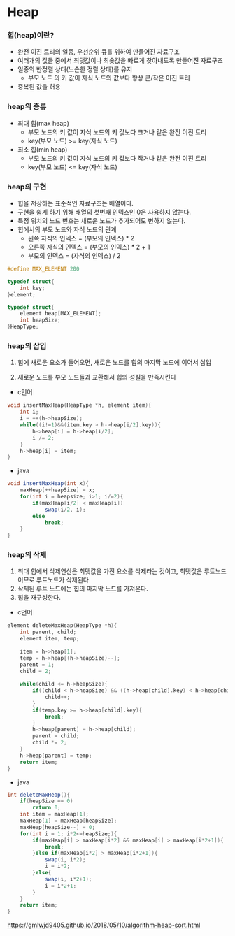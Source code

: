# Heap

### 힙(heap)이란?

- 완전 이진 트리의 일종, 우선순위 큐를 위하여 만들어진 자료구조
- 여러개의 값들 중에서 최댓값이나 최솟값을 빠르게 찾아내도록 만들어진 자료구조 
- 일종의 반정렬 상태(느슨한 정렬 상태)를 유지
  - 부모 노드 의 키 값이 자식 노드의 값보다 항상 큰/작은 이진 트리
- 중복된 값을 허용

### heap의 종류

- 최대 힙(max heap)
  - 부모 노드의 키 값이 자식 노드의 키 값보다 크거나 같은 완전 이진 트리
  - key(부모 노드) >= key(자식 노드)
- 최소 힙(min heap)
  - 부모 노드의 키 값이 자식 노드의 키 값보다 작거나 같은 완전 이진 트리
  - key(부모 노드) <= key(자식 노드)

### heap의 구현

- 힙을 저장하는 표준적인 자료구조는 배열이다.
- 구현을 쉽게 하기 위해 배열의 첫번째 인덱스인 0은 사용하지 않는다.
- 특정 위치의 노드 번호는 새로운 노드가 추가되어도 변하지 않는다.
- 힙에서의 부모 노드와 자식 노드의 관계
  - 왼쪽 자식의 인덱스 = (부모의 인덱스) * 2
  - 오른쪽 자식의 인덱스 = (부모의 인덱스) * 2 + 1
  - 부모의 인덱스 = (자식의 인덱스) / 2

```c
#define MAX_ELEMENT 200

typedef struct{
    int key;
}element;

typedef struct{
    element heap[MAX_ELEMENT];
    int heapSize;
}HeapType;
```

### heap의 삽입

1. 힙에 새로운 요소가 들어오면, 새로운 노드를 힙의 마지막 노드에 이어서 삽입

2. 새로운 노드를 부모 노드들과 교환해서 힙의 성질을 만족시킨다

- c언어

```c
void insertMaxHeap(HeapType *h, element item){
    int i;
    i = ++(h->heapSize);
    while((i!=1)&&(item.key > h->heap[i/2].key)){
        h->heap[i] = h->heap[i/2];
        i /= 2;
    }
    h->heap[i] = item;
}
```

- java

```java
void insertMaxHeap(int x){
    maxHeap[++heapSize] = x;
    for(int i = heapsize; i>1; i/=2){
        if(maxHeap[i/2] < maxHeap[i])
            swap(i/2, i);
        else
            break;
    }
}
```

### heap의 삭제

1. 최대 힙에서 삭제연산은 최댓값을 가진 요소를 삭제라는 것이고,  최댓값은 루트노드이므로 루트노드가 삭제된다
2. 삭제된 루트 노드에는 힙의 마지막 노드를 가져온다.
3. 힙을 재구성한다.

- c언어

```c
element deleteMaxHeap(HeapType *h){
    int parent, child;
    element item, temp;
    
    item = h->heap[1];
    temp = h->heap[(h->heapSize)--];
    parent = 1;
    child = 2;
    
    while(child <= h->heapSize){
        if((child < h->heapSize) && ((h->heap[child].key) < h->heap[child+1].key)){
            child++;
        }
        if(temp.key >= h->heap[child].key){
            break;
        }
        h->heap[parent] = h->heap[child];
        parent = child;
        child *= 2;
    }
    h->heap[parent] = temp;
    return item;
}
```

- java

```java
int deleteMaxHeap(){
    if(heapSize == 0)
        return 0;
    int item = maxHeap[1];
    maxHeap[1] = maxHeap[heapSize];
    maxHeap[heapSize--] = 0;
    for(int i = 1; i*2<=heapSize;){
        if(maxHeap[i] > maxHeap[i*2] && maxHeap[i] > maxHeap[i*2+1]){
            break;
        }else if(maxHeap[i*2] > maxHeap[i*2+1]){
            swap(i, i*2);
            i = i*2;
        }else{
            swap(i, i*2+1);
            i = i*2+1;
        }
    }
    return item;
}
```

<https://gmlwjd9405.github.io/2018/05/10/algorithm-heap-sort.html>



























 
